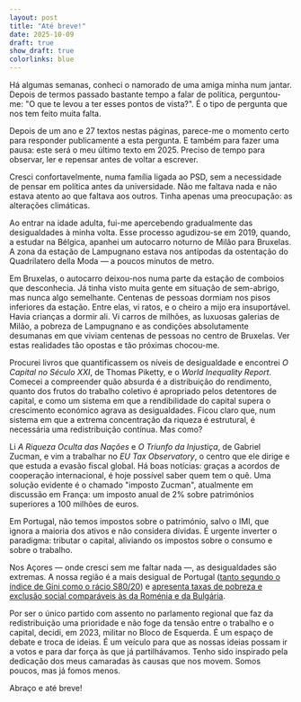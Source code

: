```yaml
---
layout: post
title: "Até breve!"
date: 2025-10-09
draft: true
show_draft: true
colorlinks: blue
---
```


Há algumas semanas, conheci o namorado de uma amiga minha num jantar. Depois de termos passado bastante tempo a falar de política, perguntou-me: "O que te levou a ter esses pontos de vista?". É o tipo de pergunta que nos tem feito muita falta.

Depois de um ano e 27 textos nestas páginas, parece-me o momento certo para responder publicamente a esta pergunta. E também para fazer uma pausa: este será o meu último texto em 2025. Preciso de tempo para observar, ler e repensar antes de voltar a escrever.

Cresci confortavelmente, numa família ligada ao PSD, sem a necessidade de pensar em política antes da universidade. Não me faltava nada e não estava atento ao que faltava aos outros. Tinha apenas uma preocupação: as alterações climáticas.

Ao entrar na idade adulta, fui-me apercebendo gradualmente das desigualdades à minha volta. Esse processo agudizou-se em 2019, quando, a estudar na Bélgica, apanhei um autocarro noturno de Milão para Bruxelas. A zona da estação de Lampugnano estava nos antípodas da ostentação do Quadrilatero della Moda — a poucos minutos de metro.

Em Bruxelas, o autocarro deixou-nos numa parte da estação de comboios que desconhecia. Já tinha visto muita gente em situação de sem-abrigo, mas nunca algo semelhante. Centenas de pessoas dormiam nos pisos inferiores da estação. Entre elas, vi ratos, e o cheiro a mijo era insuportável. Havia crianças a dormir ali. Vi carros de milhões, as luxuosas galerias de Milão, a pobreza de Lampugnano e as condições absolutamente desumanas em que viviam centenas de pessoas no centro de Bruxelas. Ver estas realidades tão opostas e tão próximas chocou-me.

Procurei livros que quantificassem os níveis de desigualdade e encontrei _O Capital no Século XXI_, de Thomas Piketty, e o _World Inequality Report_. Comecei a compreender quão absurda é a distribuição do rendimento, quanto dos frutos do trabalho coletivo é apropriado pelos detentores de capital, e como um sistema em que a rendibilidade do capital supera o crescimento económico agrava as desigualdades. Ficou claro que, num sistema em que a extrema concentração da riqueza é estrutural, é necessária uma redistribuição contínua. Mas como?

Li _A Riqueza Oculta das Nações_ e _O Triunfo da Injustiça_, de Gabriel Zucman, e vim a trabalhar no _EU Tax Observatory_, o centro que ele dirige e que estuda a evasão fiscal global. Há boas notícias: graças a acordos de cooperação internacional, é hoje possível saber quem tem o quê. Uma solução evidente é o chamado "imposto Zucman", atualmente em discussão em França: um imposto anual de 2% sobre patrimónios superiores a 100 milhões de euros.

Em Portugal, não temos impostos sobre o património, salvo o IMI, que ignora a maioria dos ativos e não considera dívidas. É urgente inverter o paradigma: tributar o capital, aliviando os impostos sobre o consumo e sobre o trabalho.

Nos Açores — onde cresci sem me faltar nada —, as desigualdades são extremas. A nossa região é a mais desigual de Portugal ([tanto segundo o índice de Gini como o rácio S80/20](https://açores.net/desigualdade/2023/12/10/desigualdade.html)) e [apresenta taxas de pobreza e exclusão social comparáveis às da Roménia e da Bulgária](https://açores.net/pobreza/2023/12/12/pobreza.html).

Por ser o único partido com assento no parlamento regional que faz da redistribuição uma prioridade e não foge da tensão entre o trabalho e o capital, decidi, em 2023, militar no Bloco de Esquerda. É um espaço de debate e troca de ideias. É um veículo para que as nossas ideias possam ir a votos e para dar força às que já partilhávamos. Tenho sido inspirado pela dedicação dos meus camaradas às causas que nos movem. Somos poucos, mas já fomos menos.

Abraço e até breve!

